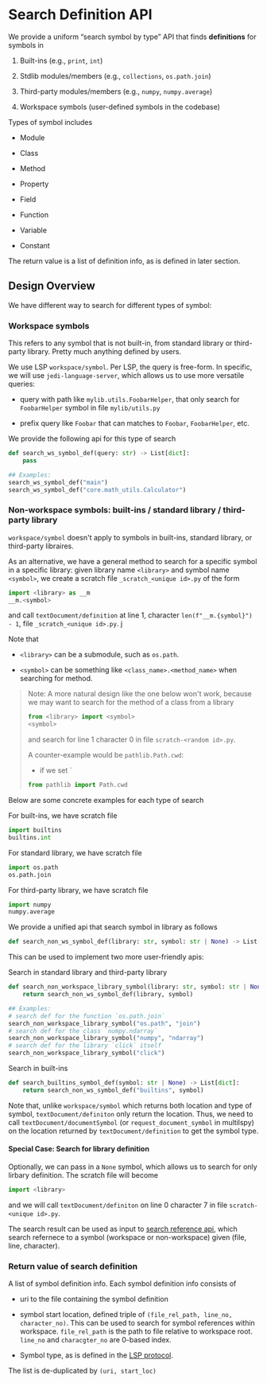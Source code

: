 # Search Definition API

We provide a uniform “search symbol by type” API that finds **definitions** for symbols in 

1. Built-ins (e.g., `print`, `int`)

2. Stdlib modules/members (e.g., `collections`, `os.path.join`)

3. Third-party modules/members (e.g., `numpy`, `numpy.average`)

4. Workspace symbols (user-defined symbols in the codebase)

Types of symbol includes

- Module

- Class

- Method

- Property

- Field

- Function

- Variable

- Constant

The return value is a list of definition info, as is defined in later section.

## Design Overview

We have different way to search for different types of symbol:

### Workspace symbols

This refers to any symbol that is not built-in, from standard library or third-party library. Pretty much anything defined by users.

We use LSP `workspace/symbol`. Per LSP, the query is free-form. In specific, we will use `jedi-language-server`, which allows us to use more versatile queries:

- query with path like `mylib.utils.FoobarHelper`, that only search for `FoobarHelper` symbol in file `mylib/utils.py`

- prefix query like `Foobar` that can matches to `Foobar`, `FoobarHelper`, etc.

We provide the following api for this type of search

```python
def search_ws_symbol_def(query: str) -> List[dict]:
    pass 

## Examples:
search_ws_symbol_def("main")
search_ws_symbol_def("core.math_utils.Calculator")
```

### Non-workspace symbols: built-ins / standard library / third-party library

`workspace/symbol` doesn't apply to symbols in built-ins, standard library, or third-party libraires.

As an alternative, we have a general method to search for a specific symbol in a specific library: given library name `<library>` and symbol name `<symbol>`, we create a scratch file `_scratch_<unique id>.py` of the form

```python
import <library> as __m
__m.<symbol>
```

and call `textDocument/definition` at line 1, character `len(f"__m.{symbol}") - 1`, file `_scratch_<unique id>.py`. j

Note that 

- `<library>` can be a submodule, such as `os.path`.

- `<symbol>` can be something like `<class_name>.<method_name>` when searching for method.

> Note: A more natural design like the one below won't work, because we may want to search for the method of a class from a library
> 
> ```python
> from <library> import <symbol>
> <symbol>
> ```
> 
> and search for line 1 character 0 in file `scratch-<random id>.py`.
> 
> A counter-example would be `pathlib.Path.cwd`:
> 
> - if we set `<library>
> 
> ```python
> from pathlib import Path.cwd
> ```
> 

Below are some concrete examples for each type of search

For built-ins, we have scratch file

```python
import builtins
builtins.int
```

For standard library, we have scratch file

```python
import os.path
os.path.join
```

For third-party library, we have scratch file

```python
import numpy
numpy.average
```

We provide a unified api that search symbol in library as follows

```python
def search_non_ws_symbol_def(library: str, symbol: str | None) -> List[dict]
```

This can be used to implement two more user-friendly apis:

Search in standard library and third-party library

```python
def search_non_workspace_library_symbol(library: str, symbol: str | None) -> List[dict]:
    return search_non_ws_symbol_def(library, symbol)

## Examples: 
# search def for the function `os.path.join`
search_non_workspace_library_symbol("os.path", "join")
# search def for the class `numpy.ndarray`
search_non_workspace_library_symbol("numpy", "ndarray")
# search def for the library `click` itself
search_non_workspace_library_symbol("click")
```

Search in built-ins

```python
def search_builtins_symbol_def(symbol: str | None) -> List[dict]:
    return search_non_ws_symbol_def("builtins", symbol)
```

Note that, unlike `workspace/symbol` which returns both location and type of symbol, `textDocument/definiton` only return the location. Thus, we need to call `textDocument/documentSymbol` (or `request_document_symbol` in multilspy) on the location returned by `textDocument/definition` to get the symbol type.

#### Special Case: Search for library definition

Optionally, we can pass in a `None` symbol, which allows us to search for only lirbary definition. The scratch file will become

```python
import <library>
```

and we will call `textDocument/definiton` on line 0 character 7 in file `scratch-<unique id>.py`.

The search result can be used as input to [search reference api](./search_ref.md), which search refernece to a symbol (workspace or non-workspace) given (file, line, character).

### Return value of search definition

A list of symbol definition info. Each symbol definition info consists of 

- uri to the file containing the symbol definition

- symbol start location, defined triple of `(file_rel_path, line_no, character_no)`. This can be used to search for symbol references within workspace. `file_rel_path` is the path to file relative to workspace root. `line_no` and `characgter_no` are 0-based index.

- Symbol type, as is defined in the [LSP protocol](https://microsoft.github.io/language-server-protocol/specifications/lsp/3.17/specification/#textDocument_documentSymbol).

The list is de-duplicated by `(uri, start_loc)`